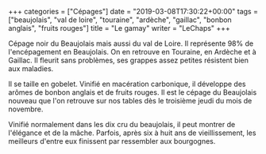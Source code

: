 +++
categories = ["Cépages"]
date = "2019-03-08T17:30:22+00:00"
tags = ["beaujolais", "val de loire", "touraine", "ardèche", "gaillac", "bonbon anglais", "fruits rouges"]
title = "Le gamay"
writer = "LeChaps"
+++

Cépage noir du Beaujolais mais aussi du val de Loire. Il représente 98% de l'encépagement en Beaujolais. On en retrouve en Touraine, en Ardèche et à Gaillac. Il fleurit sans problèmes, ses grappes assez petites résistent bien aux maladies.  

Il se taille en gobelet. Vinifié en macération carbonique, il développe des arômes de bonbon anglais et de fruits rouges. Il est le cépage du Beaujolais nouveau que l'on retrouve sur nos tables dès le troisième jeudi du mois de novembre.  

Vinifié normalement dans les dix cru du beaujolais, il peut montrer de l'élégance et de la mâche. Parfois, après six à huit ans de vieillissement, les meilleurs d'entre eux finissent par ressembler aux bourgognes.